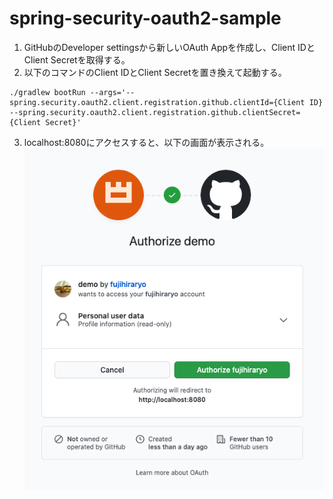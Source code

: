 # spring-security-oauth2-sample

1. GitHubのDeveloper settingsから新しいOAuth Appを作成し、Client IDとClient Secretを取得する。
2. 以下のコマンドのClient IDとClient Secretを置き換えて起動する。

```text
./gradlew bootRun --args='--spring.security.oauth2.client.registration.github.clientId={Client ID} --spring.security.oauth2.client.registration.github.clientSecret={Client Secret}'
```

3. localhost:8080にアクセスすると、以下の画面が表示される。
![authorize_page](https://github.com/fujihiraryo/spring-security-oauth2-sample/blob/resources/images/authorize_page.png)
